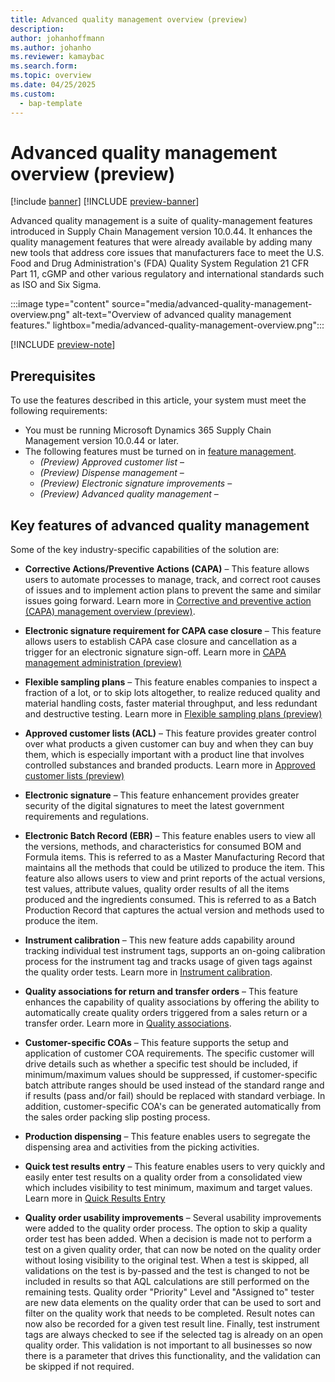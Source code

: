 ```yaml
---
title: Advanced quality management overview (preview)
description: 
author: johanhoffmann
ms.author: johanho
ms.reviewer: kamaybac
ms.search.form: 
ms.topic: overview
ms.date: 04/25/2025
ms.custom: 
  - bap-template
---
```


# Advanced quality management overview (preview)

[!include [banner](../../includes/banner.md)]
[!INCLUDE [preview-banner](~/../shared-content/shared/preview-includes/preview-banner.md)]
<!-- KFM: Preview until further notice -->

Advanced quality management is a suite of quality-management features introduced in Supply Chain Management version 10.0.44. It enhances the quality management features that were already available by adding many new tools that address core issues that manufacturers face to meet the U.S. Food and Drug Administration's (FDA) Quality System Regulation 21 CFR Part 11, cGMP and other various regulatory and international standards such as ISO and Six Sigma. <!-- KFM: is this too narrow a description? Should we describe this has having broader applications? Mention here (and/or in Prerequisites) that these features mostly require the Inventory module (not WMS)? -->

:::image type="content" source="media/advanced-quality-management-overview.png" alt-text="Overview of advanced quality management features." lightbox="media/advanced-quality-management-overview.png":::

[!INCLUDE [preview-note](~/../shared-content/shared/preview-includes/preview-note-d365.md)]

## Prerequisites

To use the features described in this article, your system must meet the following requirements:

- You must be running Microsoft Dynamics 365 Supply Chain Management version 10.0.44 or later.
- The following features must be turned on in [feature management](../../fin-ops-core/fin-ops/get-started/feature-management/feature-management-overview.md).
    - *(Preview) Approved customer list* – <!-- KFM: briefly list/describe the capabilities added by this feature -->
    - *(Preview) Dispense management* – <!-- KFM: briefly list/describe the capabilities added by this feature -->
    - *(Preview) Electronic signature improvements* – <!-- KFM: briefly list/describe the capabilities added by this feature -->
    - *(Preview) Advanced quality management* – <!-- KFM: briefly list/describe the capabilities added by this feature -->

## Key features of advanced quality management

Some of the key industry-specific capabilities of the solution are:

- **Corrective Actions/Preventive Actions (CAPA)** – This feature allows users to automate processes to manage, track, and correct root causes of issues and to implement action plans to prevent the same and similar issues going forward. Learn more in [Corrective and preventive action (CAPA) management overview (preview)](capa-overview.md).

- **Electronic signature requirement for CAPA case closure** – This feature allows users to establish CAPA case closure and cancellation as a trigger for an electronic signature sign-off. Learn more in [CAPA management administration (preview)](capa-admin.md)

- **Flexible sampling plans** – This feature enables companies to inspect a fraction of a lot, or to skip lots altogether, to realize reduced quality and material handling costs, faster material throughput, and less redundant and destructive testing. Learn more in [Flexible sampling plans (preview)](quality-flexible-sampling-plans.md)

- **Approved customer lists (ACL)** – This feature provides greater control over what products a given customer can buy and when they can buy them, which is especially important with a product line that involves controlled substances and branded products. Learn more in [Approved customer lists (preview)](../sales-marketing/approved-customer-lists.md)

- **Electronic signature** – This feature enhancement provides greater security of the digital signatures to meet the latest government requirements and regulations.

- **Electronic Batch Record (EBR)** – This feature enables users to view all the versions, methods, and characteristics for consumed BOM and Formula items. This is referred to as a Master Manufacturing Record that maintains all the methods that could be utilized to produce the item. This feature also allows users to view and print reports of the actual versions, test values, attribute values, quality order results of all the items produced and the ingredients consumed. This is referred to as a Batch Production Record that captures the actual version and methods used to produce the item.

- **Instrument calibration** – This new feature adds capability around tracking individual test instrument tags, supports an on-going calibration process for the instrument tag and tracks usage of given tags against the quality order tests. Learn more in [Instrument calibration](quality-management/ConvertedFromWord/instrument-calibration.md).

- **Quality associations for return and transfer orders** – This feature enhances the capability of quality associations by offering the ability to automatically create quality orders triggered from a sales return or a transfer order. Learn more in [Quality associations](quality-associations.md).

- **Customer-specific COAs** – This feature supports the setup and application of customer COA requirements. The specific customer will drive details such as whether a specific test should be included, if minimum/maximum values should be suppressed, if customer-specific batch attribute ranges should be used instead of the standard range and if results (pass and/or fail) should be replaced with standard verbiage. In addition, customer-specific COA's can be generated automatically from the sales order packing slip posting process.

- **Production dispensing** – This feature enables users to segregate the dispensing area and activities from the picking activities.

- **Quick test results entry** – This feature enables users to very quickly and easily enter test results on a quality order from a consolidated view which includes visibility to test minimum, maximum and target values. Learn more in [Quick Results Entry](quality-quick-results-entry.md)

- **Quality order usability improvements** – Several usability improvements were added to the quality order process. The option to skip a quality order test has been added. When a decision is made not to perform a test on a given quality order, that can now be noted on the quality order without losing visibility to the original test. When a test is skipped, all validations on the test is by-passed and the test is changed to not be included in results so that AQL calculations are still performed on the remaining tests. Quality order "Priority" Level and "Assigned to" tester are new data elements on the quality order that can be used to sort and filter on the quality work that needs to be completed. Result notes can now also be recorded for a given test result line. Finally, test instrument tags are always checked to see if the selected tag is already on an open quality order. This validation is not important to all businesses so now there is a parameter that drives this functionality, and the validation can be skipped if not required.
